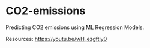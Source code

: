 # CO2-emissions
Predicting CO2 emissions using ML Regression Models.

Resources:
https://youtu.be/wH_ezgftiy0
